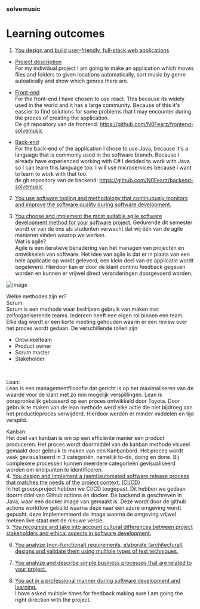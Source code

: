 ### solvemusic

# Learning outcomes

1. [You design and build user-friendly, full-stack web applications]()
- [Project description]()<br />
For my individual project I am going to make an application which moves files and folders to given locations automatically, sort music by genre autoatically and show which genres there are. 

 - [Front-end]()<br />
 For the front-end I have chosen to use react. This because its widely used in the world and it has a large community. Because of this it's eassier to find solutions for some problems that I may encounter during the proces of creating the application.<br />
 De git repository van de frontend: https://github.com/N0Fearz/frontend-solvemusic<br />
 - [Back-end]()<br />
 For the back-end of the application I chose to use Java, because it's a language that is commonly used in the software branch. Because I already have experienced working with C# I decided to work with Java so I can learn this language too. I will use microservices because i want to learn to work with that too. <br />
 de git repository van de backend: https://github.com/N0Fearz/backend-solvemusic <br />
2. [You use software tooling and methodology that continuously monitors and improve the software quality during software development.]()<br />

3. [You choose and implement the most suitable agile software development method for your software project.]()
Gedurende dit semester wordt er van de ons als studenten verwacht dat wij één van de agile manieren vinden waarop we werken.<br />
Wat is agile?<br />
Agile is een iteratieve benadering van het managen van projecten en ontwikkelen van software. Het idee van agile is dat er in plaats van een hele applicatie op wordt geleverd, een klein deel van de applicatie wordt opgeleverd. Hierdoor kan er door de klant continu feedback gegeven worden en kunnen er vrijwel direct veranderingen doorgevoerd worden.
 
 ![image](https://user-images.githubusercontent.com/55428530/196798478-f5067dc6-e8c5-4064-aef1-e5029548b4f0.png)

 
Welke methodes zijn er?<br />
Scrum:<br />
Scrum is een methode waar bedrijven gebruik van maken met zelforganiserende teams. Iedereen heeft een eigen rol binnen een team. Elke dag wordt er een korte meeting gehouden waarin er een review over het proces wordt gedaan. De verschillende rollen zijn 
-	Ontwikkelteam
-	Product owner
-	Scrum master
-	Stakeholder
<br />

Lean:<br />
Lean is een managementfilosofie dat gericht is op het maximaliseren van de waarde voor de klant met zo min mogelijk verspillingen. Lean is oorspronkelijk gebaseerd op een proces ontwikkeld door Toyota. Door gebruik te maken van de lean methode werd elke actie die niet bijdroeg aan het productieproces verwijderd. Hierdoor werden er minder middelen en tijd verspild.


Kanban:<br />
Het doel van kanban is om op een efficiënte manier een product produceren. Het proces wordt doormiddel van de kanban methode visueel gemaakt door gebruik te maken van een Kanbanbord. Het proces wordt vaak gevisualiseerd in 3 categoriën, namelijk to-do, doing en done. Bij complexere processen kunnen meerdere categorieën gevisualiseerd worden om knelpunten te identificeren.<br />
4. [You design and implement a (semi)automated software release process that matches the needs of the project context. (CI/CD)]()<br />
In het groepsproject hebben we CI/CD toegepast. Dit hebben we gedaan doormiddel van Github actions en docker. De backend is geschreven in Java, waar een docker image van gemaakt is. Deze wordt door de github actions workflow gebuild waarna deze naar een azure omgeving wordt gepusht. deze implememteerd de image waarna de omgeving vrijwel meteen live staat met de nieuwe versie.<br />
5. [You recognize and take into account cultural differences between project stakeholders and ethical aspects in software development.]()

6. [You analyze (non-functional) requirements, elaborate (architectural) designs and validate them using multiple types of test techniques.]()

7. [You analyze and describe simple business processes that are related to your project.]()

8. [You act in a professional manner during software development and learning.]()<br />
I have asked multiple times for feedback making sure I am going the right direction with the project.
